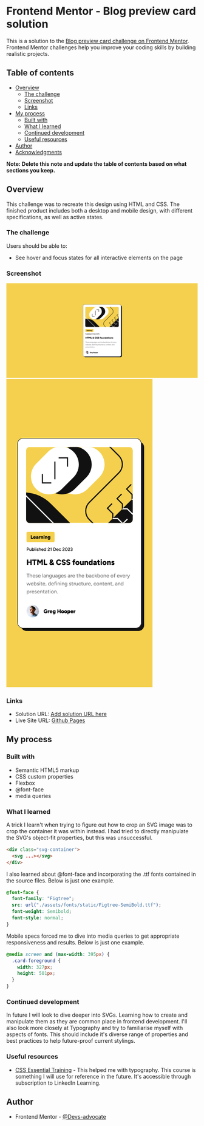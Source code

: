 # Frontend Mentor - Blog preview card solution

This is a solution to the [Blog preview card challenge on Frontend Mentor](https://www.frontendmentor.io/challenges/blog-preview-card-ckPaj01IcS). Frontend Mentor challenges help you improve your coding skills by building realistic projects.

## Table of contents

- [Overview](#overview)
  - [The challenge](#the-challenge)
  - [Screenshot](#screenshot)
  - [Links](#links)
- [My process](#my-process)
  - [Built with](#built-with)
  - [What I learned](#what-i-learned)
  - [Continued development](#continued-development)
  - [Useful resources](#useful-resources)
- [Author](#author)
- [Acknowledgments](#acknowledgments)

**Note: Delete this note and update the table of contents based on what sections you keep.**

## Overview

This challenge was to recreate this design using HTML and CSS. The finished product includes both a desktop and mobile design, with different specifications, as well as active states.

### The challenge

Users should be able to:

- See hover and focus states for all interactive elements on the page

### Screenshot

![desktop](./screenshots/FEM%20Blog%20preview%20card%20desktop.png)
![mobile](./screenshots/FEM%20Blog%20preview%20card%20mobile.png)

### Links

- Solution URL: [Add solution URL here](https://your-solution-url.com)
- Live Site URL: [Github Pages](https://devs-advocate.github.io/fem-challenge-qr_code/)

## My process

### Built with

- Semantic HTML5 markup
- CSS custom properties
- Flexbox
- @font-face
- media queries

### What I learned

A trick I learn't when trying to figure out how to crop an SVG image was to crop the container it was within instead. I had tried to directly manipulate the SVG's object-fit properties, but this was unsuccessful.

```html
<div class="svg-container">
  <svg ...></svg>
</div>
```

I also learned about @font-face and incorporating the .ttf fonts contained in the source files. Below is just one example.

```css
@font-face {
  font-family: "Figtree";
  src: url("./assets/fonts/static/Figtree-SemiBold.ttf");
  font-weight: Semibold;
  font-style: normal;
}
```

Mobile specs forced me to dive into media queries to get appropriate responsiveness and results. Below is just one example.

```css
@media screen and (max-width: 395px) {
  .card-foreground {
    width: 327px;
    height: 501px;
  }
}
```

### Continued development

In future I will look to dive deeper into SVGs. Learning how to create and manipulate them as they are common place in frontend development. I'll also look more closely at Typography and try to familiarise myself with aspects of fonts. This should include it's diverse range of properties and best practices to help future-proof current stylings.

### Useful resources

- [CSS Essential Training](https://www.linkedin.com/learning/css-essential-training-22688362/getting-started-with-css) - This helped me with typography. This course is something I will use for reference in the future. It's accessible through subscription to LinkedIn Learning.

## Author

- Frontend Mentor - [@Devs-advocate](https://www.frontendmentor.io/profile/Devs-advocate)
